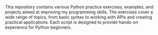 This repository contains various Python practice exercises, examples, and projects aimed at improving my programming skills. 
The exercises cover a wide range of topics, from basic syntax to working with APIs and creating practical applications. Each script is designed to provide hands-on experience for Python beginners.
